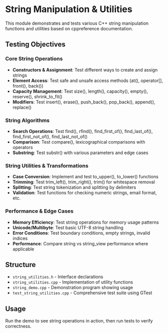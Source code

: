 # String Manipulation & Utilities

This module demonstrates and tests various C++ string manipulation functions and utilities based on cppreference documentation.

## Testing Objectives

### Core String Operations
- **Constructors & Assignment**: Test different ways to create and assign strings
- **Element Access**: Test safe and unsafe access methods (at(), operator[], front(), back())
- **Capacity Management**: Test size(), length(), capacity(), empty(), reserve(), shrink_to_fit()
- **Modifiers**: Test insert(), erase(), push_back(), pop_back(), append(), replace()

### String Algorithms
- **Search Operations**: Test find(), rfind(), find_first_of(), find_last_of(), find_first_not_of(), find_last_not_of()
- **Comparison**: Test compare(), lexicographical comparisons with operators
- **Substring**: Test substr() with various parameters and edge cases

### String Utilities & Transformations
- **Case Conversion**: Implement and test to_upper(), to_lower() functions
- **Trimming**: Test trim_left(), trim_right(), trim() for whitespace removal
- **Splitting**: Test string tokenization and splitting by delimiters
- **Validation**: Test functions for checking numeric strings, email format, etc.

### Performance & Edge Cases
- **Memory Efficiency**: Test string operations for memory usage patterns
- **Unicode/Multibyte**: Test basic UTF-8 string handling
- **Error Conditions**: Test boundary conditions, empty strings, invalid indices
- **Performance**: Compare string vs string_view performance where applicable

## Structure
- `string_utilities.h` - Interface declarations
- `string_utilities.cpp` - Implementation of utility functions
- `string_demo.cpp` - Demonstration program showing usage
- `test_string_utilities.cpp` - Comprehensive test suite using GTest

## Usage
Run the demo to see string operations in action, then run tests to verify correctness.